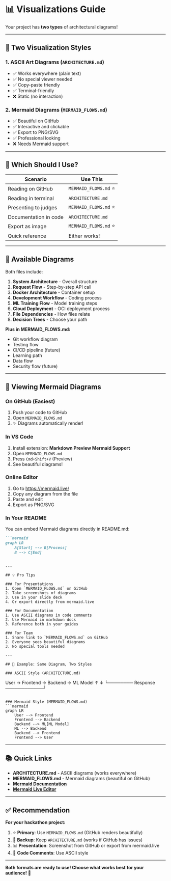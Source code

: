 # 📊 Visualizations Guide

Your project has **two types** of architectural diagrams!

---

## 🎨 Two Visualization Styles

### 1. ASCII Art Diagrams (`ARCHITECTURE.md`)
- ✅ Works everywhere (plain text)
- ✅ No special viewer needed
- ✅ Copy-paste friendly
- ✅ Terminal-friendly
- ❌ Static (no interaction)

### 2. Mermaid Diagrams (`MERMAID_FLOWS.md`)
- ✅ Beautiful on GitHub
- ✅ Interactive and clickable
- ✅ Export to PNG/SVG
- ✅ Professional looking
- ❌ Needs Mermaid support

---

## 🎯 Which Should I Use?

| Scenario | Use This |
|----------|----------|
| Reading on GitHub | `MERMAID_FLOWS.md` ⭐ |
| Reading in terminal | `ARCHITECTURE.md` |
| Presenting to judges | `MERMAID_FLOWS.md` ⭐ |
| Documentation in code | `ARCHITECTURE.md` |
| Export as image | `MERMAID_FLOWS.md` ⭐ |
| Quick reference | Either works! |

---

## 📖 Available Diagrams

Both files include:

1. **System Architecture** - Overall structure
2. **Request Flow** - Step-by-step API call
3. **Docker Architecture** - Container setup
4. **Development Workflow** - Coding process
5. **ML Training Flow** - Model training steps
6. **Cloud Deployment** - OCI deployment process
7. **File Dependencies** - How files relate
8. **Decision Trees** - Choose your path

**Plus in MERMAID_FLOWS.md:**
- Git workflow diagram
- Testing flow
- CI/CD pipeline (future)
- Learning path
- Data flow
- Security flow (future)

---

## 🚀 Viewing Mermaid Diagrams

### On GitHub (Easiest)
1. Push your code to GitHub
2. Open `MERMAID_FLOWS.md`
3. ✨ Diagrams automatically render!

### In VS Code
1. Install extension: **Markdown Preview Mermaid Support**
2. Open `MERMAID_FLOWS.md`
3. Press `Cmd+Shift+V` (Preview)
4. See beautiful diagrams!

### Online Editor
1. Go to https://mermaid.live/
2. Copy any diagram from the file
3. Paste and edit
4. Export as PNG/SVG

### In Your README
You can embed Mermaid diagrams directly in README.md:

```markdown
```mermaid
graph LR
    A[Start] --> B[Process]
    B --> C[End]
```
```

---

## 💡 Pro Tips

### For Presentations
1. Open `MERMAID_FLOWS.md` on GitHub
2. Take screenshots of diagrams
3. Use in your slide deck
4. Or export directly from mermaid.live

### For Documentation
1. Use ASCII diagrams in code comments
2. Use Mermaid in markdown docs
3. Reference both in your guides

### For Team
1. Share link to `MERMAID_FLOWS.md` on GitHub
2. Everyone sees beautiful diagrams
3. No special tools needed

---

## 🎨 Example: Same Diagram, Two Styles

### ASCII Style (ARCHITECTURE.md)
```
User → Frontend → Backend → ML Model
  ↑                              ↓
  └──────── Response ────────────┘
```

### Mermaid Style (MERMAID_FLOWS.md)
```mermaid
graph LR
    User --> Frontend
    Frontend --> Backend
    Backend --> ML[ML Model]
    ML --> Backend
    Backend --> Frontend
    Frontend --> User
```

---

## 📚 Quick Links

- **ARCHITECTURE.md** - ASCII diagrams (works everywhere)
- **MERMAID_FLOWS.md** - Mermaid diagrams (beautiful on GitHub)
- **[Mermaid Documentation](https://mermaid.js.org/)**
- **[Mermaid Live Editor](https://mermaid.live/)**

---

## ✅ Recommendation

**For your hackathon project:**

1. ⭐ **Primary**: Use `MERMAID_FLOWS.md` (GitHub renders beautifully)
2. 🔄 **Backup**: Keep `ARCHITECTURE.md` (works if GitHub has issues)
3. 📊 **Presentation**: Screenshot from GitHub or export from mermaid.live
4. 📝 **Code Comments**: Use ASCII style

---

**Both formats are ready to use! Choose what works best for your audience! 🎯**
